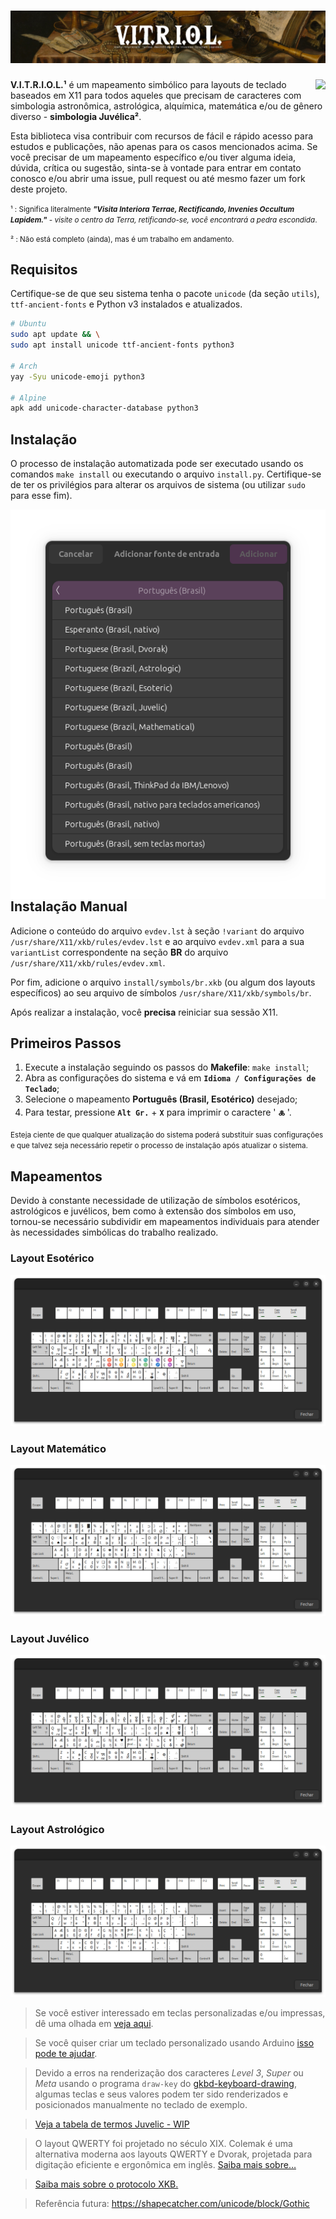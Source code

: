 # ![V·I·T·R·I·O·L][vitriol.png]
<img align="right" src="https://img.shields.io/github/v/tag/jmurowaniecki/vitriol?sort=semver&style=flat-square" />

<!-- by Ioxn Ioannes Vicarius Umbrae. -->

**V.I.T.R.I.O.L.¹** é um mapeamento simbólico para layouts de teclado baseados em X11 para todos aqueles que precisam de caracteres com simbologia astronômica, astrológica, alquímica, matemática e/ou de gênero diverso - **simbologia Juvélica²**.

Esta biblioteca visa contribuir com recursos de fácil e rápido acesso para estudos e publicações, não apenas para os casos mencionados acima. Se você precisar de um mapeamento específico e/ou tiver alguma ideia, dúvida, crítica ou sugestão, sinta-se à vontade para entrar em contato conosco e/ou abrir uma issue, pull request ou até mesmo fazer um fork deste projeto.

<small>
  ¹ : Significa literalmente <i><b>"Visita Interiora Terrae, Rectificando, Invenies Occultum Lapidem."</b> - visite o centro da Terra, retificando-se, você encontrará a pedra escondida</i>.

  ² : Não está completo (ainda), mas é um trabalho em andamento.
</small>



## Requisitos
Certifique-se de que seu sistema tenha o pacote `unicode` (da seção `utils`), `ttf-ancient-fonts` e Python v3 instalados e atualizados.

```sh
# Ubuntu
sudo apt update && \
sudo apt install unicode ttf-ancient-fonts python3

# Arch
yay -Syu unicode-emoji python3

# Alpine
apk add unicode-character-database python3
```


## Instalação

O processo de instalação automatizada pode ser executado usando os comandos `make install` ou executando o arquivo `install.py`. Certifique-se de ter os privilégios para alterar os arquivos de sistema (ou utilizar `sudo` para esse fim).

<img src="./doc/assets/fontes.png" align=left />

## Instalação Manual

Adicione o conteúdo do arquivo `evdev.lst` à seção `!variant` do arquivo `/usr/share/X11/xkb/rules/evdev.lst` e ao arquivo `evdev.xml` para a sua `variantList` correspondente na seção **BR** do arquivo `/usr/share/X11/xkb/rules/evdev.xml`.

Por fim, adicione o arquivo `install/symbols/br.xkb` (ou algum dos layouts específicos) ao seu arquivo de símbolos `/usr/share/X11/xkb/symbols/br`.

Após realizar a instalação, você **precisa** reiniciar sua sessão X11.


## Primeiros Passos

1. Execute a instalação seguindo os passos do **Makefile**: `make install`;
2. Abra as configurações do sistema e vá em **`Idioma / Configurações de Teclado`**;
3. Selecione o mapeamento **Português (Brasil, Esotérico)** desejado;
4. Para testar, pressione **` Alt Gr. `** + **` X `** para imprimir o caractere ' **` 🜏 `** '.

<small>Esteja ciente de que qualquer atualização do sistema poderá substituir suas configurações e que talvez seja necessário repetir o processo de instalação após atualizar o sistema.</small>


## Mapeamentos

Devido à constante necessidade de utilização de símbolos esotéricos, astrológicos e juvélicos, bem como à extensão dos símbolos em uso, tornou-se necessário subdividir em mapeamentos individuais para atender às necessidades simbólicas do trabalho realizado.

### Layout Esotérico
![Mapped key layout][kbd-vitriol-es]

### Layout Matemático
![Mapped key layout][kbd-vitriol-ma]

### Layout Juvélico
![Mapped key layout][kbd-vitriol-ic]

### Layout Astrológico
![Mapped key layout][kbd-vitriol-as]


> Se você estiver interessado em teclas personalizadas e/ou impressas, dê uma olhada em [veja aqui][max-keyboard-url].

> Se você quiser criar um teclado personalizado usando Arduino [isso pode te ajudar][diy-with-arduino].

> Devido a erros na renderização dos caracteres _Level 3_, _Super_ ou _Meta_ usando o programa `draw-key` do [gkbd-keyboard-drawing](https://github.com/GNOME/libgnomekbd/blob/master/libgnomekbd/gkbd-keyboard-drawing.c), algumas teclas e seus valores podem ter sido renderizados e posicionados manualmente no teclado de exemplo.

> [Veja a tabela de termos Juvelic - WIP](doc/TERMOS-JUVELICOS.md)

> O layout QWERTY foi projetado no século XIX. Colemak é uma alternativa moderna aos layouts QWERTY e Dvorak, projetada para digitação eficiente e ergonômica em inglês. [Saiba mais sobre…](https://colemak.com/)

> [Saiba mais sobre o protocolo XKB.](https://www.x.org/releases/X11R7.7/doc/kbproto/xkbproto.html)

> Referência futura: https://shapecatcher.com/unicode/block/Gothic
[](ASSETS)

[ico-version     ]: https://img.shields.io/github/v/tag/jmurowaniecki/vitriol?sort=semver&style=flat-square
[vitriol.png     ]: ./doc/assets/background.png
[keyboard.png    ]: ./doc/assets/layout.png
[kbd-vitriol-as  ]: ./doc/assets/layout-vitriolas.png
[kbd-vitriol-es  ]: ./doc/assets/layout-vitrioles.png
[kbd-vitriol-ic  ]: ./doc/assets/layout-vitriolic.png
[kbd-vitriol-ma  ]: ./doc/assets/layout-vitriolma.png
[max-keyboard-url]: https://www.maxkeyboard.com/
[diy-with-arduino]: https://www.makeuseof.com/tag/make-custom-shortcut-buttons-arduino/
[TODO            ]: https://img.shields.io/badge/atalho_de_teclas_-indefinido-violet?style=flat-square
